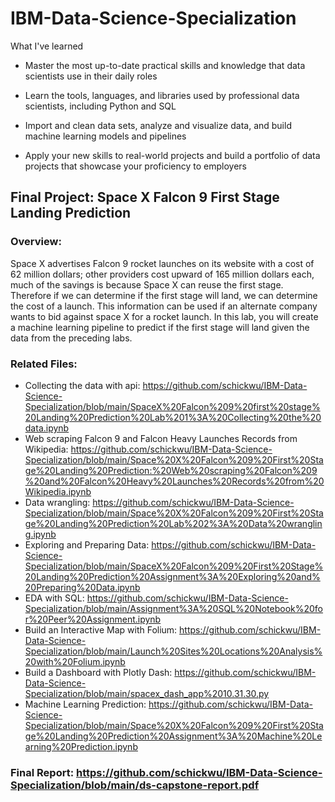 # IBM-Data-Science-Specialization

What I've learned

- Master the most up-to-date practical skills and knowledge that data scientists use in their daily roles

- Learn the tools, languages, and libraries used by professional data scientists, including Python and SQL

- Import and clean data sets, analyze and visualize data, and build machine learning models and pipelines

- Apply your new skills to real-world projects and build a portfolio of data projects that showcase your proficiency to employers


## Final Project: Space X Falcon 9 First Stage Landing Prediction
### Overview:
Space X advertises Falcon 9 rocket launches on its website with a cost of 62 million dollars; other providers cost upward of 165 million dollars each, much of the savings is because Space X can reuse the first stage. Therefore if we can determine if the first stage will land, we can determine the cost of a launch. This information can be used if an alternate company wants to bid against space X for a rocket launch. In this lab, you will create a machine learning pipeline to predict if the first stage will land given the data from the preceding labs.

### Related Files:
- Collecting the data with api: https://github.com/schickwu/IBM-Data-Science-Specialization/blob/main/SpaceX%20Falcon%209%20first%20stage%20Landing%20Prediction%20Lab%201%3A%20Collecting%20the%20data.ipynb
- Web scraping Falcon 9 and Falcon Heavy Launches Records from Wikipedia: https://github.com/schickwu/IBM-Data-Science-Specialization/blob/main/Space%20X%20Falcon%209%20First%20Stage%20Landing%20Prediction:%20Web%20scraping%20Falcon%209%20and%20Falcon%20Heavy%20Launches%20Records%20from%20Wikipedia.ipynb
- Data wrangling: https://github.com/schickwu/IBM-Data-Science-Specialization/blob/main/Space%20X%20Falcon%209%20First%20Stage%20Landing%20Prediction%20Lab%202%3A%20Data%20wrangling.ipynb
- Exploring and Preparing Data: https://github.com/schickwu/IBM-Data-Science-Specialization/blob/main/SpaceX%20Falcon%209%20First%20Stage%20Landing%20Prediction%20Assignment%3A%20Exploring%20and%20Preparing%20Data.ipynb
- EDA with SQL: https://github.com/schickwu/IBM-Data-Science-Specialization/blob/main/Assignment%3A%20SQL%20Notebook%20for%20Peer%20Assignment.ipynb
- Build an Interactive Map with Folium: https://github.com/schickwu/IBM-Data-Science-Specialization/blob/main/Launch%20Sites%20Locations%20Analysis%20with%20Folium.ipynb
- Build a Dashboard with Plotly Dash: https://github.com/schickwu/IBM-Data-Science-Specialization/blob/main/spacex_dash_app%2010.31.30.py
- Machine Learning Prediction: https://github.com/schickwu/IBM-Data-Science-Specialization/blob/main/Space%20X%20Falcon%209%20First%20Stage%20Landing%20Prediction%20Assignment%3A%20Machine%20Learning%20Prediction.ipynb
### Final Report: https://github.com/schickwu/IBM-Data-Science-Specialization/blob/main/ds-capstone-report.pdf
